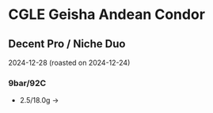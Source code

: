# CGLE Geisha Andean Condor

## Decent Pro / Niche Duo

2024-12-28 (roasted on 2024-12-24)

### 9bar/92C

- 2.5/18.0g ->
